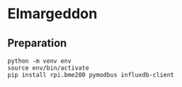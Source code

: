 # Elmargeddon

## Preparation
```console
python -m venv env
source env/bin/activate
pip install rpi.bme280 pymodbus influxdb-client
```
